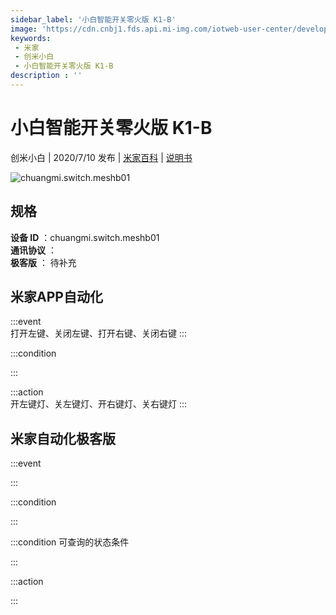 ```yaml
---
sidebar_label: '小白智能开关零火版 K1-B'
image: 'https://cdn.cnbj1.fds.api.mi-img.com/iotweb-user-center/developer_1679047615585jLaFDRil.png?GalaxyAccessKeyId=AKVGLQWBOVIRQ3XLEW&Expires=9223372036854775807&Signature=9yA23Cxjbo7aQwLqG0L1CW2e2oc='
keywords: 
 - 米家
 - 创米小白
 - 小白智能开关零火版 K1-B
description : ''
---
```

# 小白智能开关零火版 K1-B

创米小白 | 2020/7/10 发布 | [米家百科](https://home.mi.com/webapp/content/baike/product/index.html?model=chuangmi.switch.meshb01) | [说明书](https://home.mi.com/views/introduction.html?model=chuangmi.switch.meshb01&region=cn)

![chuangmi.switch.meshb01](https://cdn.cnbj1.fds.api.mi-img.com/iotweb-user-center/developer_1679047615585jLaFDRil.png?GalaxyAccessKeyId=AKVGLQWBOVIRQ3XLEW&Expires=9223372036854775807&Signature=9yA23Cxjbo7aQwLqG0L1CW2e2oc=)

## 规格  
> 
**设备 ID** ：chuangmi.switch.meshb01  
**通讯协议** ：  
**极客版**  ： 待补充 


## 米家APP自动化  

:::event  
打开左键、关闭左键、打开右键、关闭右键
:::

:::condition  

:::

:::action   
开左键灯、关左键灯、开右键灯、关右键灯
:::

## 米家自动化极客版  

:::event  

:::

:::condition  

:::

:::condition 可查询的状态条件  

:::

:::action  

:::

        
